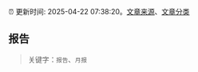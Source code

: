 :alarm_clock: 更新时间: 2025-04-22 07:38:20。[文章来源](/README.md)、[文章分类](/TAGS.md)

## 报告


> 关键字：`报告`、`月报`



